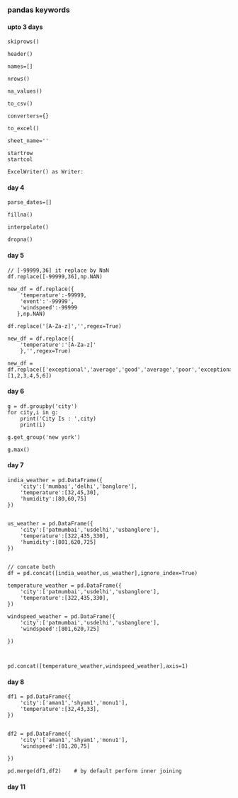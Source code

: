 ### pandas keywords

#### upto 3 days
```
skiprows()
```



```
header()
```

```
names=[]
```



```
nrows()
```



```
na_values()
```



```
to_csv()
```



```
converters={}
```



```
to_excel()
```



```
sheet_name=''
```



```
startrow
startcol
```



```
ExcelWriter() as Writer:
```


####  day 4
```
parse_dates=[]
```



```
fillna()
```



```
interpolate()
```



```
dropna()
```


#### day 5
```
// [-99999,36] it replace by NaN
df.replace([-99999,36],np.NAN)
```



```
new_df = df.replace({
    'temperature':-99999,
    'event':'-99999',
    'windspeed':-99999
   },np.NAN)

```



```
df.replace('[A-Za-z]','',regex=True)
```



```
new_df = df.replace({
    'temperature':'[A-Za-z]'
    },'',regex=True)

```



```
new_df = df.replace(['exceptional','average','good','average','poor','exceptional'],[1,2,3,4,5,6])

```


#### day 6
```
g = df.groupby('city')
for city,i in g:
    print('City Is : ',city)
    print(i)
```



```
g.get_group('new york')
```



```
g.max()
```


#### day 7
```
india_weather = pd.DataFrame({
    'city':['mumbai','delhi','banglore'],
    'temperature':[32,45,30],
    'humidity':[80,60,75]
})


us_weather = pd.DataFrame({
    'city':['patmumbai','usdelhi','usbanglore'],
    'temperature':[322,435,330],
    'humidity':[801,620,725]
})


// concate both
df = pd.concat([india_weather,us_weather],ignore_index=True)

```



```
temperature_weather = pd.DataFrame({
    'city':['patmumbai','usdelhi','usbanglore'],
    'temperature':[322,435,330],
})

windspeed_weather = pd.DataFrame({
    'city':['patmumbai','usdelhi','usbanglore'],
    'windspeed':[801,620,725]

})



pd.concat([temperature_weather,windspeed_weather],axis=1)
```


#### day 8
```
df1 = pd.DataFrame({
    'city':['aman1','shyam1','monu1'],
    'temperature':[32,43,33],
})


df2 = pd.DataFrame({
    'city':['aman1','shyam1','monu1'],
    'windspeed':[81,20,75]

})

pd.merge(df1,df2)    # by default perform inner joining

```


#### day 11
```
```



```
```



```
```



```
```



```
```



```
```



```
```



```
```



```
```



```
```



```
```



```
```



```
```



```
```



```
```



```
```



```
```



```
```



```
```



```
```



```
```



```
```



```
```



```
```



```
```



```
```



```
```



```
```



```
```



```
```



```
```



```
```



```
```



```
```



```
```



```
```



```
```



```
```



```
```



```
```



```
```



```
```



```
```



```
```



```
```



```
```



```
```



```
```



```
```



```
```



```
```

